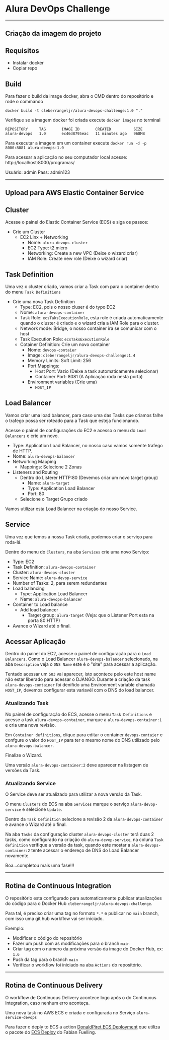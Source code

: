 # Alura DevOps Challenge
___
## Criação da imagem do projeto

## Requisitos
- Instalar docker
- Copiar repo

## Build
Para fazer o build da image docker, abra o CMD dentro do repositório e rode o commando

```
docker build -t cleberrangeljr/alura-devops-challenge:1.0 "."
```

Verifique se a imagem docker foi criada execute `docker images` no terminal

```
REPOSITORY     TAG       IMAGE ID       CREATED          SIZE
alura-devops   1.0       ec46d8795eac   11 minutes ago   968MB
```

Para executar a imagem em um container execute `docker run -d -p 8000:8081 alura-devops:1.0`

Para acessar a aplicação no seu computador local acesse: http://localhost:8000/programas/

Usuário: admin
Pass: admin123

___

## Upload para AWS Elastic Container Service

## Cluster
Acesse o painel do Elastic Container Service (ECS) e siga os passos:

- Crie um Cluster
    - EC2 Linx + Networking
        - Nome: `alura-devops-cluster`
        - EC2 Type: t2.micro
        - Networking: Create a new VPC (Deixe o wizard criar)
        - IAM Role: Create new role (Deixe o wizard criar)

## Task Definition

Uma vez o cluster criado, vamos criar a Task com para o container dentro do menu `Task Definitions`

 - Crie uma nova Task Definition
    - Type: EC2, pois o nosso cluser é do typo EC2
    - Nome: `alura-devops-container`
    - Task Role: `ecsTaksExecutionRole`, esta role é criada automaticamente quando o cluster é criado e o wizard cria a IAM Role para o cluster.
    - Network mode: Bridge, o nosso container ira se comunicar com o host
    - Task Execution Role: `ecsTaksExecutionRole`
    - Cotainer Definition: Crie um novo container
        - Nome: `devops-contaier`
        - Image: `cleberrangeljr/alura-devops-challenge:1.4`
        - Memory Limits: Soft Limit: 256
        - Port Mappings: 
            - Host Port: Vazio (Deixe a task automaticamente selecionar)
            - Container Port: 8081 (A Aplicação roda nesta porta)
        - Environment variables (Crie uma)
            - `HOST_IP`

## Load Balancer
Vamos criar uma load balancer, para caso uma das Tasks que criamos falhe o trafego possa ser roteado para a Task que esteja funcionando.

Acesse o painel de configurações do EC2 e acesso o menu do `Load Balancers` e crie um novo.

- Type: Application Load Balancer, no nosso caso vamos somente trafego de HTTP.
- Nome: `alura-devops-balancer`
- Networking Mapping
    - Mappings: Selecione 2 Zonas
- Listeners and Routing
    - Dentro do Listerer HTTP:80 (Devemos criar um novo target group)
        - Name: `alura-target`
        - Type: Application Load Balancer
        - Port: 80
    - Selecione o Target Grupo criado

Vamos utilizar esta Load Balancer na criação do nosso Service.


## Service

Uma vez que temos a nossa Task criada, podemos criar o serviço para roda-lá.

Dentro do menu do `Clusters`, na aba `Services` crie uma novo Serviço:

- Type: EC2
- Task Definition: `alura-devops-container`
- Cluster: `alura-devops-cluster`
- Service Name: `alura-devop-service`
- Number of Tasks: 2, para serem redundantes
- Load balancing
    - Type: Application Load Balancer
    - Name: `alura-devops-balancer`
- Container to Load balance
    - Add load balancer
        - Target group: `alura-target` (Veja: que o Listener Port esta na porta 80:HTTP)
- Avance o Wizard até o final.

## Acessar Aplicação

Dentro do painel do EC2, acesse o painel de configuração para o `Load Balancers`.
Como o Load Balancer `alura-devops-balancer` selecionado, na aba `Description` veja o `DNS Name` este é o "site" para acessar a aplicação.

Tentado acessar um `503` vai aparecer, isto acontece pelo este host name não estar liberado para acessar o DJANGO. Durante a criação da task `alura-devops-container` foi denifido uma Environment variable chamada `HOST_IP`, devemos configurar esta variavél com o DNS do load balancer.

### Atualizando Task

No painel de configuração do ECS, acesse o menu `Task Definitions` e acesse a task `alura-devops-container`, marque a `alura-devops-container:1` e cria uma nova revisão.

Em `Container definitions`, clique para editar o container `devops-contaier` e confgure o valor do `HOST_IP` para ter o mesmo nome do DNS utilizado pelo `alura-devops-balancer`.

Finalize o Wizard.

Uma versão `alura-devops-container:2` deve aparecer na listagem de versões da Task.

### Atualizando Service
O Service deve ser atualizado para utilizar a nova versão da Task.

O menu `Clusters` do ECS na aba `Services` marque o serviço `alura-devop-service` e selecione `Update`.

Dentro da `Task Definition` selecione a revisão 2 da `alura-devops-container` e avance o Wizard até o final.

Na aba `Tasks` da configuração cluster `alura-devops-cluster` terá duas 2 tasks, como configurado na criação do `alura-devop-service`, na coluna `Task definition` verifique a versão da task, quando este mostar a `alura-devops-container:2` tente acessar o endereço de DNS do Load Balancer novamente.

Boa...completou mais uma fase!!!

___

## Rotina de Continuous Integration

O repositório esta configurado para automaticamente publicar atualizações do código para o Docker Hub `cleberrangeljr/alura-devops-challenge`.

Para tal, é preciso criar uma tag no formato `*.*` e publicar no `main` branch, com isso uma git hub workflow vai ser iniciado.

Exemplo:
 - Modificar o código do repositório
 - Fazer um push com as modificações para o branch `main`
 - Criar tag com o número da próxima versão da image do Docker Hub, ex: `1.6`
 - Push da tag para o branch `main`
 - Verificar o workflow foi iniciado na aba `Actions` do repositório.

 ___

## Rotina de Continuous Delivery

O workflow de Continuous Delivery acontece logo após o do Continuous Integration, caso nenhum erro aconteça.

Uma nova task no AWS ECS e criada e configurada no Serviço `alura-service-devops`

Para fazer o deply to ECS a action [DonaldPiret ECS Deployment](https://github.com/marketplace/actions/ecs-deployment) que utiliza o pacote do [ECS Deploy](https://github.com/fabfuel/ecs-deploy) do Fabian Fuelling.





